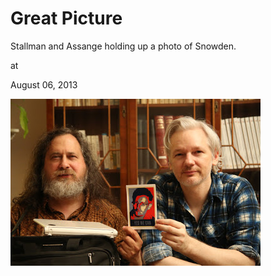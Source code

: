 # Great Picture


Stallman and Assange holding up a photo of Snowden.








at

August 06, 2013















![](789758853.jpg)
